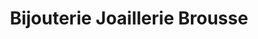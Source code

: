 ---
title: "Bijouterie Joaillerie Brousse"
url: /sable-sur-sarthe/bijouterie-joaillerie-brousse/
shop: Schmuck
---